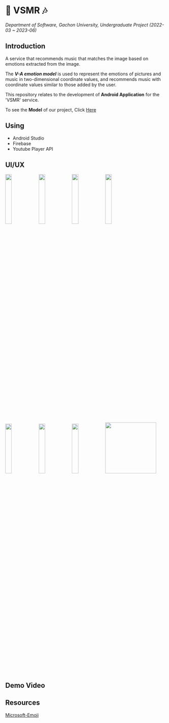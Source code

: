 # 📸 VSMR 🎶
*Department of Software, Gachon University, Undergraduate Project (2022-03 ~ 2023-06)*

## Introduction
 A service that recommends music that matches the image based on emotions extracted from the image.

The ***V-A emotion model*** is used to represent the emotions of pictures and music in two-dimensional coordinate values, and recommends music with coordinate values similar to those added by the user.


This repository relates to the development of **Android Application** for the 'VSMR' service.

To see the **Model** of our project, Click [Here]()

## Using
  - Android Studio
  - Firebase 
  - Youtube Player API

## UI/UX
<img src ="https://github.com/tun111-jun/VSMR/assets/101571762/d68336f7-00bb-4b5e-a575-e7fa3cb3e8f4" width="20%" height="20%"/>
<img src ="https://github.com/tun111-jun/VSMR/assets/101571762/f35405ef-201d-412c-89d0-20b9daa0a95e" width="20%" height="20%"/>
<img src ="https://github.com/tun111-jun/VSMR/assets/101571762/f095623d-f2d7-4473-944e-abcb2e42b580" width="20%" height="20%"/>
<img src ="https://github.com/tun111-jun/VSMR/assets/101571762/60f03025-329e-4318-aa53-607a1a7adf0f" width="20%" height="20%"/>
<img src ="https://github.com/tun111-jun/VSMR/assets/101571762/3193bf96-006f-4569-9213-2391591a15db" width="20%" height="20%"/>
<img src ="https://github.com/tun111-jun/VSMR/assets/101571762/6bdaff22-36ca-402c-b3e3-ece0986bb53d" width="20%" height="20%"/>
<img src ="https://github.com/tun111-jun/VSMR/assets/101571762/664b362e-8673-4f01-bdc5-a3a461581fd1" width="20%" height="20%"/>


<img src ="https://github.com/tun111-jun/VSMR/assets/101571762/2ed12990-4619-4c82-b560-98e7dd461a01" width="160"/>


## Demo Video


## Resources
[Microsoft-Emoji](https://github.com/microsoft/fluentui-emoji)
